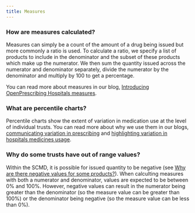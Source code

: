 ```yaml
---
title: Measures
---
```


### How are measures calculated?

Measures can simply be a count of the amount of a drug being issued but more commonly a ratio is used. To calculate a ratio, we specify a list of products to include in the denominator and the subset of these products which make up the numerator. We then sum the quantity issued across the numerator and denominator separately, divide the numerator by the denominator and multiply by 100 to get a percentage.

You can read more about measures in our blog, [Introducing OpenPrescribing Hospitals measures](https://www.bennett.ox.ac.uk/blog/2025/04/introducing-openprescribing-hospitals-measures/).

### What are percentile charts?

Percentile charts show the extent of variation in medication use at the level of individual trusts. You can read more about why we use them in our blogs, [communicating variation in prescribing](https://www.bennett.ox.ac.uk/blog/2019/04/communicating-variation-in-prescribing-why-we-use-deciles/) and [highlighting variation in hospitals medicines usage](https://www.bennett.ox.ac.uk/blog/2025/04/highlighting-variation-in-hospitals-medicines-usage).

### Why do some trusts have out of range values?

Within the SCMD, it is possible for issued quantity to be negative (see [Why are there negative values for some products?](faq/#why-are-there-negative-values-for-some-products)). When calculting measures with both a numerator and denominator, values are expected to be between 0% and 100%. However, negative values can result in the numerator being greater than the denominator (so the measure value can be greater than 100%) or the denominator being negative (so the measure value can be less than 0%).
